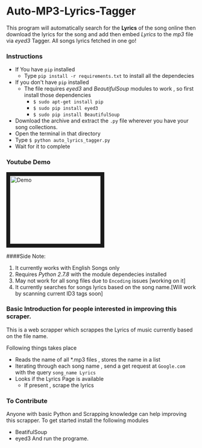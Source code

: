 Auto-MP3-Lyrics-Tagger
======================

This program will automatically search for the **Lyrics** of the song online then download the lyrics for the song and add then embed *Lyrics* to the *mp3* file via *eyed3* Tagger. All songs lyrics fetched in one go!

### Instructions
* If You have `pip` installed 
  * Type `pip install -r requirements.txt` to install all the dependecies
* If you don't have `pip` installed
  * The file requires *eyed3* and *BeautifulSoup* modules to work , so first install those dependencies
    * `$ sudo apt-get install pip` 
    * `$ sudo pip install eyed3`
    * `$ sudo pip install BeautifulSoup`
* Download the archive and extract the `.py` file wherever you have your song collections.
* Open the terminal in that directory
* Type `$ python auto_lyrics_tagger.py` 
* Wait for it to complete

### Youtube Demo
<a href="http://www.youtube.com/watch?feature=player_embedded&v=xlfLY868YSo
" target="_blank"><img src="http://img.youtube.com/vi/xlfLY868YSo/0.jpg" 
alt="Demo" width="240" height="180" border="10" /></a>

####Side Note:
1. It currently works with English Songs only 
2. Requires *Python 2.7.8* with the module dependecies installed
3. May not work for all song files due to `Encoding` issues [working on it]
4. It currently searches for songs lyrics based on the song name.[Will work by scanning current ID3 tags soon]


### Basic Introduction for people interested in improving this scraper.

This is a web scrapper which scrappes the  Lyrics of music currently based on the file name.

Following things takes place

* Reads the name of all *.mp3 files , stores the name in a list
* Iterating through each song name , send a get request at `Google.com` with the query `song_name Lyrics`
* Looks if the Lyrics Page is available
    * If present , scrape the lyrics
   
### To Contribute 

Anyone with basic Python and Scrapping knowledge can help improving this scrapper.
To get started install the following modules 
* BeatifulSoup
* eyed3
And run the programe.
